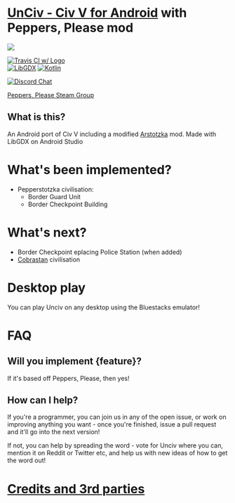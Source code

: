 # [UnCiv - Civ V for Android](https://play.google.com/store/apps/details?id=com.unciv.app) with Peppers, Please mod

![](https://lh3.googleusercontent.com/UKRJog9ZI6w93hYLf_VXIKP5gRU9jP8IW3Ka9FhbFasdMjiFTA-ktmGzCMD-HFMsZw=w1920-h867-rw)

[![Travis CI w/ Logo](https://img.shields.io/travis/yairm210/UnCiv/master.svg?logo=travis)](https://travis-ci.org/yairm210/UnCiv)  
[![LibGDX](https://img.shields.io/badge/libgdx-1.9.9-red.svg)](https://libgdx.badlogicgames.com/)
[![Kotlin](https://img.shields.io/badge/kotlin-1.3.10-orange.svg)](http://kotlinlang.org/)

[![Discord Chat](https://img.shields.io/discord/586194543280390151.svg)](https://discord.gg/bjrB4Xw)

[Peppers, Please Steam Group](https://steamcommunity.com/groups/PeppersPlease)


## What is this?

An Android port of Civ V including a modified [Arstotzka](https://steamcommunity.com/sharedfiles/filedetails/?id=223772176) mod.
Made with LibGDX on Android Studio

# What's been implemented?

* Pepperstotzka civilisation:
  * Border Guard Unit
  * Border Checkpoint Building

# What's next?

* Border Checkpoint eplacing Police Station (when added)
* [Cobrastan](https://steamcommunity.com/sharedfiles/filedetails/?id=848510600) civilisation

# Desktop play

You can play Unciv on any desktop using the Bluestacks emulator!

# FAQ

## Will you implement {feature}?

If it's based off Peppers, Please, then yes!

## How can I help?

If you're a programmer, you can join us in any of the open issue, or work on improving anything you want - once you're finished, issue a pull request and it'll go into the next version!

If not, you can help by spreading the word - vote for Unciv where you can, mention it on Reddit or Twitter etc, and help us with new ideas of how to get the word out!

# [Credits and 3rd parties](Credits.md)
